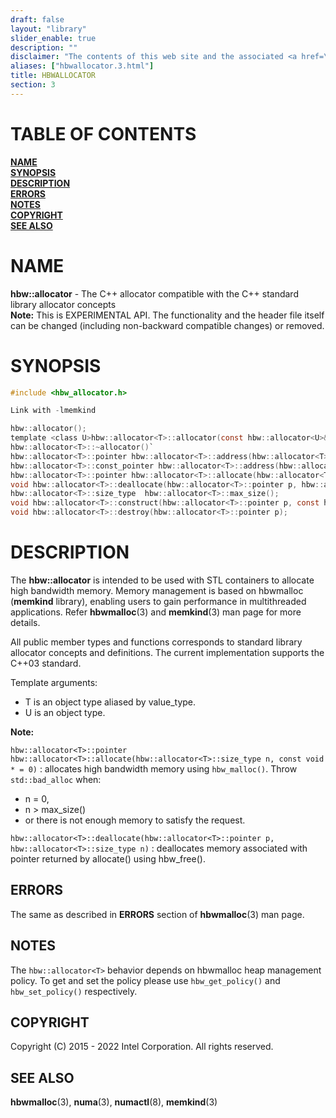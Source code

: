 ```yaml
---
draft: false
layout: "library"
slider_enable: true
description: ""
disclaimer: "The contents of this web site and the associated <a href=\"https://github.com/memkind\">GitHub repositories</a> are BSD-licensed open source."
aliases: ["hbwallocator.3.html"]
title: HBWALLOCATOR
section: 3
---
```


[comment]: <> (SPDX-License-Identifier: BSD-2-Clause)
[comment]: <> (Copyright 2015-2022, Intel Corporation)

[comment]: <> (hbwallocator.3 -- man page for fixedallocator)

# TABLE OF CONTENTS #

[**NAME**](#name)\
[**SYNOPSIS**](#synopsis)\
[**DESCRIPTION**](#description)\
[**ERRORS**](#errors)\
[**NOTES**](#notes)\
[**COPYRIGHT**](#copyright)\
[**SEE ALSO**](#see-also)


# NAME #

**hbw::allocator<T>** - The C++ allocator compatible with the C++ standard library allocator concepts\
**Note:** This is EXPERIMENTAL API. The functionality and the header file itself can be changed (including non-backward compatible changes) or removed.

# SYNOPSIS #

```c
#include <hbw_allocator.h>

Link with -lmemkind

hbw::allocator();
template <class U>hbw::allocator<T>::allocator(const hbw::allocator<U>&);
hbw::allocator<T>::~allocator()`
hbw::allocator<T>::pointer hbw::allocator<T>::address(hbw::allocator<T>::reference x);
hbw::allocator<T>::const_pointer hbw::allocator<T>::address(hbw::allocator<T>::const_reference x);
hbw::allocator<T>::pointer hbw::allocator<T>::allocate(hbw::allocator<T>::size_type n, const void * = 0);
void hbw::allocator<T>::deallocate(hbw::allocator<T>::pointer p, hbw::allocator<T>::size_type n);
hbw::allocator<T>::size_type  hbw::allocator<T>::max_size();
void hbw::allocator<T>::construct(hbw::allocator<T>::pointer p, const hbw::allocator<T>::value_type& val);
void hbw::allocator<T>::destroy(hbw::allocator<T>::pointer p);
```

# DESCRIPTION #

The  **hbw::allocator<T>**  is  intended  to  be  used with STL containers to allocate high bandwidth memory. Memory management is based on hbwmalloc (**memkind** library), enabling users to gain performance in multithreaded applications. Refer **hbwmalloc**(3) and **memkind**(3) man page for more details.

All public member types and functions corresponds to standard library allocator concepts and definitions. The current implementation supports the C++03 standard.

Template arguments:
+ T is an object type aliased by value_type.
+ U is an object type.

**Note:**

`hbw::allocator<T>::pointer hbw::allocator<T>::allocate(hbw::allocator<T>::size_type n, const void * = 0)`
:   allocates high bandwidth memory using `hbw_malloc()`. Throw `std::bad_alloc` when:

+ n = 0,
+ n > max_size()
+ or there is not enough memory to satisfy the request.

`hbw::allocator<T>::deallocate(hbw::allocator<T>::pointer p, hbw::allocator<T>::size_type n)`
:   deallocates memory associated with pointer returned by allocate() using hbw_free().

## ERRORS ##

The same as described in **ERRORS** section of **hbwmalloc**(3) man page.

## NOTES ##

The `hbw::allocator<T>` behavior depends on hbwmalloc heap management policy. To get and set the policy please use `hbw_get_policy()` and `hbw_set_policy()` respectively.

## COPYRIGHT ##

Copyright (C) 2015 - 2022 Intel Corporation. All rights reserved.

## SEE ALSO ##

**hbwmalloc**(3), **numa**(3), **numactl**(8), **memkind**(3)
